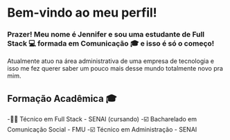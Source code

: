 # Bem-vindo ao meu perfil! 

### Prazer! Meu nome é Jennifer e sou uma estudante de Full Stack 💻 formada em Comunicação 🎓 e isso é só o começo! 
 

Atualmente atuo na área administrativa de uma empresa de tecnologia e isso me fez querer saber um pouco mais desse mundo totalmente novo pra mim.


## Formação Acadêmica 🎓

-👩‍💻 Técnico em Full Stack - SENAI (cursando)
-☑️ Bacharelado em Comunicação Social - FMU
-☑️ Técnico em Administração - SENAI

 
